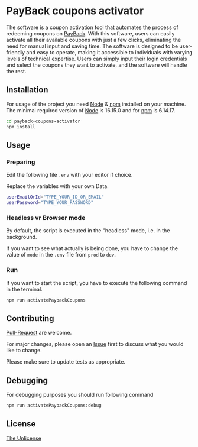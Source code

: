 # PayBack coupons activator

The software is a coupon activation tool that automates the process of redeeming coupons on [PayBack]. With this software, users can easily activate all their available coupons with just a few clicks, eliminating the need for manual input and saving time. The software is designed to be user-friendly and easy to operate, making it accessible to individuals with varying levels of technical expertise. Users can simply input their login credentials and select the coupons they want to activate, and the software will handle the rest.

## Installation

For usage of the project you need [Node] & [npm] installed on your machine.
The minimal required version of [Node] is 16.15.0 and for [npm] is 6.14.17.

```sh
cd payback-coupons-activator
npm install
```

## Usage

### Preparing

Edit the following file `.env` with your editor if choice.

Replace the variables with your own Data.

```bash
userEmailOrId="TYPE_YOUR_ID_OR_EMAIL"
userPassword="TYPE_YOUR_PASSWORD"
```

### Headless vr Browser mode

By default, the script is executed in the "headless" mode, i.e. in the background.

If you want to see what actually is being done, you have to change the value of `mode` in the `.env` file from `prod` to `dev`.

### Run

If you want to start the script, you have to execute the following command in the terminal.

```sh
npm run activatePaybackCoupons
```

## Contributing

[Pull-Request] are welcome.

For major changes, please open an [Issue] first to discuss what you would like to change.

Please make sure to update tests as appropriate.

## Debugging

For debugging purposes you should run following command

```sh
npm run activatePaybackCoupons:debug
```

## License

[The Unlicense](https://choosealicense.com/licenses/unlicense/)

[PayBack]: (https:/payback.de)
[npm]: (https://docs.npmjs.com/downloading-and-installing-node-js-and-npm)
[Node]: (https://nodejs.org/en/download/)
[Pull-Request]: (https://github.com/EinfachAleks/payback-coupons-activator/pulls)
[Issue]: (https://github.com/EinfachAleks/payback-coupons-activator/pulls)
